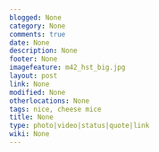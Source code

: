 ```yaml
---
blogged: None
category: None
comments: true
date: None
description: None
footer: None
imagefeature: m42_hst_big.jpg
layout: post
link: None
modified: None
otherlocations: None
tags: nice, cheese mice
title: None
type: photo|video|status|quote|link
wiki: None
---
```


